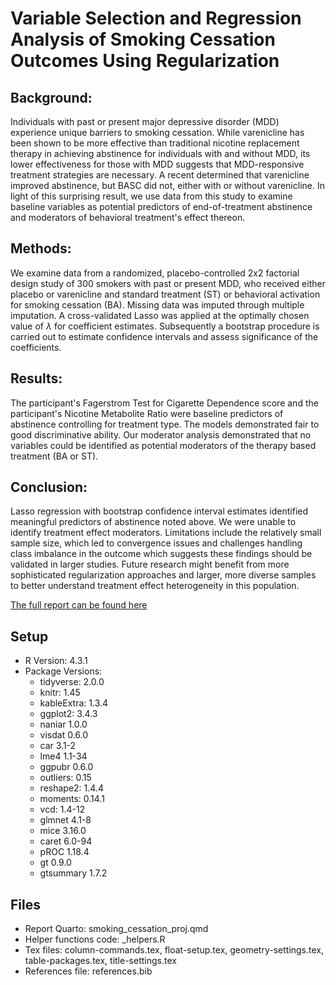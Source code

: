 # Variable Selection and Regression Analysis of Smoking Cessation Outcomes Using Regularization


## Background: 
Individuals with past or present major depressive disorder (MDD) experience unique barriers to smoking cessation. While varenicline has been shown to be more effective than traditional nicotine replacement therapy in achieving abstinence for individuals with and without MDD, its lower effectiveness for those with MDD suggests that MDD-responsive treatment strategies are necessary. A recent determined that varenicline improved abstinence, but BASC did not, either with or without varenicline. In light of this surprising result, we use data from this study to examine baseline variables as potential predictors of end-of-treatment abstinence and moderators of behavioral treatment's effect thereon.## Methods: 
We examine data from a randomized, placebo-controlled 2x2 factorial design study of 300 smokers with past or present MDD, who received either placebo or varenicline and standard treatment (ST) or behavioral activation for smoking cessation (BA). Missing data was imputed through multiple imputation. A cross-validated Lasso was applied at the optimally chosen value of $\lambda$ for coefficient estimates. Subsequently a bootstrap procedure is carried out to estimate confidence intervals and assess significance of the coefficients.
## Results: 
The participant's Fagerstrom Test for Cigarette Dependence score and the participant's Nicotine Metabolite Ratio were baseline predictors of abstinence controlling for treatment type. The models demonstrated fair to good discriminative ability. Our moderator analysis demonstrated that no variables could be identified as potential moderators of the therapy based treatment (BA or ST).
## Conclusion: 
Lasso regression with bootstrap confidence interval estimates identified meaningful predictors of abstinence noted above. We were unable to identify treatment effect moderators. Limitations include the relatively small sample size, which led to convergence issues and challenges handling class imbalance in the outcome which suggests these findings should be validated in larger studies. Future research might benefit from more sophisticated regularization approaches and larger, more diverse samples to better understand treatment effect heterogeneity in this population.


[The full report can be found here](https://github.com/tomrannosaurus/smoking_cessation_proj/blob/main/smoking_cessation_proj.pdf)


## Setup

- R Version: 4.3.1
- Package Versions:
   - tidyverse: 2.0.0
   - knitr: 1.45
   - kableExtra: 1.3.4
   - ggplot2: 3.4.3
   - naniar 1.0.0
   - visdat 0.6.0
   - car 3.1-2
   - lme4 1.1-34
   - ggpubr 0.6.0
   - outliers: 0.15
   - reshape2: 1.4.4
   - moments: 0.14.1
   - vcd: 1.4-12
   - glmnet 4.1-8   - mice 3.16.0   - caret 6.0-94   - pROC 1.18.4
	- gt 0.9.0
	- gtsummary 1.7.2

## Files

- Report Quarto: smoking_cessation_proj.qmd
- Helper functions code: _helpers.R
- Tex files: column-commands.tex, float-setup.tex, geometry-settings.tex, table-packages.tex, title-settings.tex
- References file: references.bib
